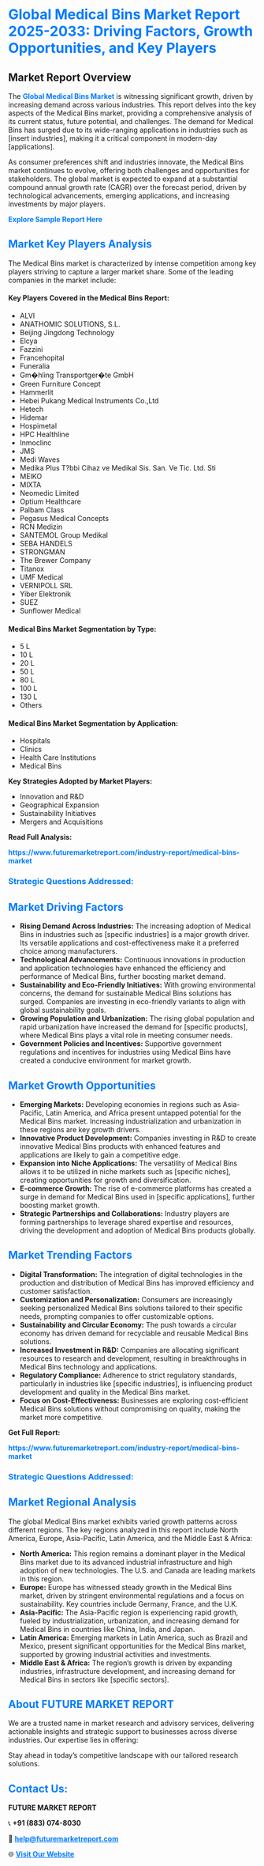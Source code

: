 <h1 style="color: #007BFF;">Global Medical Bins Market Report 2025-2033: Driving Factors, Growth Opportunities, and Key Players</h1>

<section id="overview">
<h2>Market Report Overview</h2>
<p>The <a href="https://www.futuremarketreport.com/industry-report/medical-bins-market" style="color: #007BFF; text-decoration: none;"><strong>Global Medical Bins Market</strong></a> is witnessing significant growth, driven by increasing demand across various industries. This report delves into the key aspects of the Medical Bins market, providing a comprehensive analysis of its current status, future potential, and challenges. The demand for Medical Bins has surged due to its wide-ranging applications in industries such as [insert industries], making it a critical component in modern-day [applications].</p>
<p>As consumer preferences shift and industries innovate, the Medical Bins market continues to evolve, offering both challenges and opportunities for stakeholders. The global market is expected to expand at a substantial compound annual growth rate (CAGR) over the forecast period, driven by technological advancements, emerging applications, and increasing investments by major players.</p>
</section>

<section id="overview">
<p><a href="https://www.futuremarketreport.com/request-sample/reportId=123416" style="color: #007BFF; text-decoration: none;"><strong>Explore Sample Report Here</strong></a></p>
</section>

<section id="key-players">
<h2 style="color: #007BFF;">Market Key Players Analysis</h2>
<p>The Medical Bins market is characterized by intense competition among key players striving to capture a larger market share. Some of the leading companies in the market include:</p>
<h4>Key Players Covered in the Medical Bins Report:</h4>
<ul><li>ALVI</li><li>ANATHOMIC SOLUTIONS, S.L.</li><li>Beijing Jingdong Technology</li><li>Elcya</li><li>Fazzini</li><li>Francehopital</li><li>Funeralia</li><li>Gm�hling Transportger�te GmbH</li><li>Green Furniture Concept</li><li>Hammerlit</li><li>Hebei Pukang Medical Instruments Co.,Ltd</li><li>Hetech</li><li>Hidemar</li><li>Hospimetal</li><li>HPC Healthline</li><li>Inmoclinc</li><li>JMS</li><li>Medi Waves</li><li>Medika Plus T?bbi Cihaz ve Medikal Sis. San. Ve Tic. Ltd. Sti</li><li>MEIKO</li><li>MIXTA</li><li>Neomedic Limited</li><li>Optium Healthcare</li><li>Palbam Class</li><li>Pegasus Medical Concepts</li><li>RCN Medizin</li><li>SANTEMOL Group Medikal</li><li>SEBA HANDELS</li><li>STRONGMAN</li><li>The Brewer Company</li><li>Titanox</li><li>UMF Medical</li><li>VERNIPOLL SRL</li><li>Yiber Elektronik</li><li>SUEZ</li><li>Sunflower Medical</li></ul>
<h4>Medical Bins Market Segmentation by Type:</h4>
<ul><li>5 L</li><li>10 L</li><li>20 L</li><li>50 L</li><li>80 L</li><li>100 L</li><li>130 L</li><li>Others</li></ul>

<h4>Medical Bins Market Segmentation by Application:</h4>
<ul><li>Hospitals</li><li>Clinics</li><li>Health Care Institutions</li><li>Medical Bins</li></ul>
<p><strong>Key Strategies Adopted by Market Players:</strong></p>
<ul>
<li>Innovation and R&D</li>
<li>Geographical Expansion</li>
<li>Sustainability Initiatives</li>
<li>Mergers and Acquisitions</li>
</ul>
</section>

<section>
<p><strong>Read Full Analysis: </strong></p><a href="https://www.futuremarketreport.com/industry-report/medical-bins-market" style="color: #007BFF; text-decoration: none;"><strong>https://www.futuremarketreport.com/industry-report/medical-bins-market</strong></a>
<h3 style="color: #007BFF;">Strategic Questions Addressed:</h3>
</section>

<section id="driving-factors">
<h2 style="color: #007BFF;">Market Driving Factors</h2>
<ul>
<li><strong>Rising Demand Across Industries:</strong> The increasing adoption of Medical Bins in industries such as [specific industries] is a major growth driver. Its versatile applications and cost-effectiveness make it a preferred choice among manufacturers.</li>
<li><strong>Technological Advancements:</strong> Continuous innovations in production and application technologies have enhanced the efficiency and performance of Medical Bins, further boosting market demand.</li>
<li><strong>Sustainability and Eco-Friendly Initiatives:</strong> With growing environmental concerns, the demand for sustainable Medical Bins solutions has surged. Companies are investing in eco-friendly variants to align with global sustainability goals.</li>
<li><strong>Growing Population and Urbanization:</strong> The rising global population and rapid urbanization have increased the demand for [specific products], where Medical Bins plays a vital role in meeting consumer needs.</li>
<li><strong>Government Policies and Incentives:</strong> Supportive government regulations and incentives for industries using Medical Bins have created a conducive environment for market growth.</li>
</ul>
</section>

<section id="growth-opportunities">
<h2 style="color: #007BFF;">Market Growth Opportunities</h2>
<ul>
<li><strong>Emerging Markets:</strong> Developing economies in regions such as Asia-Pacific, Latin America, and Africa present untapped potential for the Medical Bins market. Increasing industrialization and urbanization in these regions are key growth drivers.</li>
<li><strong>Innovative Product Development:</strong> Companies investing in R&D to create innovative Medical Bins products with enhanced features and applications are likely to gain a competitive edge.</li>
<li><strong>Expansion into Niche Applications:</strong> The versatility of Medical Bins allows it to be utilized in niche markets such as [specific niches], creating opportunities for growth and diversification.</li>
<li><strong>E-commerce Growth:</strong> The rise of e-commerce platforms has created a surge in demand for Medical Bins used in [specific applications], further boosting market growth.</li>
<li><strong>Strategic Partnerships and Collaborations:</strong> Industry players are forming partnerships to leverage shared expertise and resources, driving the development and adoption of Medical Bins products globally.</li>
</ul>
</section>

<section id="trending-factors">
<h2 style="color: #007BFF;">Market Trending Factors</h2>
<ul>
<li><strong>Digital Transformation:</strong> The integration of digital technologies in the production and distribution of Medical Bins has improved efficiency and customer satisfaction.</li>
<li><strong>Customization and Personalization:</strong> Consumers are increasingly seeking personalized Medical Bins solutions tailored to their specific needs, prompting companies to offer customizable options.</li>
<li><strong>Sustainability and Circular Economy:</strong> The push towards a circular economy has driven demand for recyclable and reusable Medical Bins solutions.</li>
<li><strong>Increased Investment in R&D:</strong> Companies are allocating significant resources to research and development, resulting in breakthroughs in Medical Bins technology and applications.</li>
<li><strong>Regulatory Compliance:</strong> Adherence to strict regulatory standards, particularly in industries like [specific industries], is influencing product development and quality in the Medical Bins market.</li>
<li><strong>Focus on Cost-Effectiveness:</strong> Businesses are exploring cost-efficient Medical Bins solutions without compromising on quality, making the market more competitive.</li>
</ul>
</section>

<section>
<p><strong>Get Full Report: </strong></p><a href="https://www.futuremarketreport.com/industry-report/medical-bins-market" style="color: #007BFF; text-decoration: none;"><strong>https://www.futuremarketreport.com/industry-report/medical-bins-market</strong></a>
<h3 style="color: #007BFF;">Strategic Questions Addressed:</h3>
</section>


<section id="regional-analysis">
<h2 style="color: #007BFF;">Market Regional Analysis</h2>
<p>The global Medical Bins market exhibits varied growth patterns across different regions. The key regions analyzed in this report include North America, Europe, Asia-Pacific, Latin America, and the Middle East & Africa:</p>
<ul>
<li><strong>North America:</strong> This region remains a dominant player in the Medical Bins market due to its advanced industrial infrastructure and high adoption of new technologies. The U.S. and Canada are leading markets in this region.</li>
<li><strong>Europe:</strong> Europe has witnessed steady growth in the Medical Bins market, driven by stringent environmental regulations and a focus on sustainability. Key countries include Germany, France, and the U.K.</li>
<li><strong>Asia-Pacific:</strong> The Asia-Pacific region is experiencing rapid growth, fueled by industrialization, urbanization, and increasing demand for Medical Bins in countries like China, India, and Japan.</li>
<li><strong>Latin America:</strong> Emerging markets in Latin America, such as Brazil and Mexico, present significant opportunities for the Medical Bins market, supported by growing industrial activities and investments.</li>
<li><strong>Middle East & Africa:</strong> The region’s growth is driven by expanding industries, infrastructure development, and increasing demand for Medical Bins in sectors like [specific sectors].</li>
</ul>
</section>

<footer>
<h2 style="color: #007BFF;">About FUTURE MARKET REPORT</h2>
<p>We are a trusted name in market research and advisory services, delivering actionable insights and strategic support to businesses across diverse industries. Our expertise lies in offering:</p>

<p>Stay ahead in today’s competitive landscape with our tailored research solutions.</p>

<h2 style="color: #007BFF;">Contact Us:</h2>
<p><strong>FUTURE MARKET REPORT</strong></p>
<p>📞 <strong>+91 (883) 074-8030</strong></p>
<p>📧 <strong><a href="mailto:help@futuremarketreport.com" style="color: #007BFF;">help@futuremarketreport.com</a></strong></p>
<p>🌐 <strong><a href="https://www.futuremarketreport.com/" style="color: #007BFF;">Visit Our Website</a></strong></p>
</footer>
